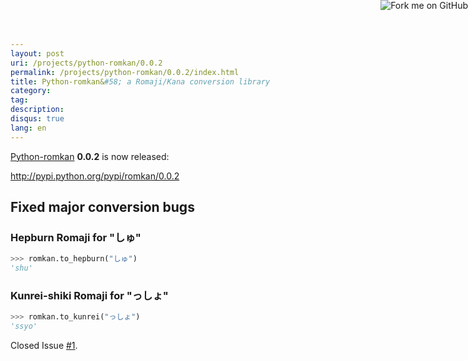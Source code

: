 ```yaml
---
layout: post
uri: /projects/python-romkan/0.0.2
permalink: /projects/python-romkan/0.0.2/index.html
title: Python-romkan&#58; a Romaji/Kana conversion library
category:
tag:
description:
disqus: true
lang: en
---
```


[Python-romkan](https://github.com/soimort/python-romkan) __0.0.2__ is now released:

<http://pypi.python.org/pypi/romkan/0.0.2>

## Fixed major conversion bugs

### Hepburn Romaji for "しゅ"

```python
>>> romkan.to_hepburn("しゅ")
'shu'
```

### Kunrei-shiki Romaji for "っしょ"

```python
>>> romkan.to_kunrei("っしょ")
'ssyo'
```

Closed Issue [#1](https://github.com/soimort/python-romkan/pull/1).



<a href="https://github.com/soimort/python-romkan"><img style="position: absolute; top: 0; right: 0; border: 0;" src="https://s3.amazonaws.com/github/ribbons/forkme_right_orange_ff7600.png" alt="Fork me on GitHub"></a>
